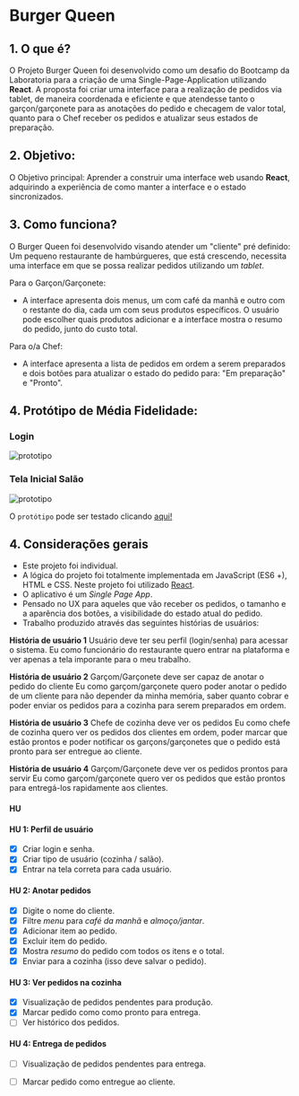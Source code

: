 # Burger Queen

## 1. O que é?

O Projeto Burger Queen foi desenvolvido como um desafio do Bootcamp da Laboratoria para a criação de uma Single-Page-Application utilizando **React**.
A proposta foi criar uma interface para a realização de pedidos via tablet, de maneira coordenada e eficiente e que atendesse tanto o garçon/garçonete para as anotações do pedido e checagem de valor total, quanto para o Chef receber os pedidos e atualizar seus estados de preparação.

## 2. Objetivo:
O Objetivo principal: Aprender a construir uma interface web usando **React**, adquirindo a experiência de como manter a interface e o estado sincronizados.

## 3. Como funciona?
O Burger Queen foi desenvolvido visando atender um "cliente" pré definido: Um pequeno restaurante de hambúrgueres, que está crescendo, necessita uma interface em que se possa realizar pedidos utilizando um _tablet_.

Para o Garçon/Garçonete:

* A interface apresenta dois menus, um com café da manhã e outro com o restante do dia, cada um com seus produtos específicos.
O usuário pode escolher quais produtos adicionar e a interface mostra o resumo do pedido, junto do custo total.

Para o/a Chef:
* A interface apresenta a lista de pedidos em ordem a serem preparados e dois botões para atualizar o estado do pedido para: "Em preparação" e "Pronto".

## 4. Protótipo de Média Fidelidade:

### Login
![prototipo](https://uploaddeimagens.com.br/images/002/147/681/full/1_-_Login.png)
### Tela Inicial Salão
![prototipo](https://uploaddeimagens.com.br/images/002/147/680/full/LOGIN.png)

O ``protótipo`` pode ser testado clicando [aqui!](https://marvelapp.com/5jj096f/screen/57704023)

## 4. Considerações gerais

* Este projeto foi individual.
* A lógica do projeto foi totalmente implementada em JavaScript (ES6 +), HTML e CSS. Neste projeto foi utilizado [React](https://reactjs.org/).
* O aplicativo é um _Single Page App_.
* Pensado no UX para aqueles que vão receber os pedidos, o tamanho e a aparência dos botões, a visibilidade do estado atual do pedido.
* Trabalho produzido através das seguintes histórias de usuários: 

**História de usuário 1** Usuário deve ter seu perfil (login/senha) para acessar o sistema.
Eu como funcionário do restaurante quero entrar na plataforma e ver apenas a
tela imporante para o meu trabalho.

**História de usuário 2** Garçom/Garçonete deve ser capaz de anotar o pedido do cliente
Eu como garçom/garçonete quero poder anotar o pedido de um cliente para não
depender da minha memória, saber quanto cobrar e poder enviar os pedidos para a
cozinha para serem preparados em ordem.

**História de usuário 3** Chefe de cozinha deve ver os pedidos
Eu como chefe de cozinha quero ver os pedidos dos clientes em ordem, poder marcar que estão prontos e poder notificar os garçons/garçonetes que o pedido está pronto para ser entregue ao cliente.

**História de usuário 4** Garçom/Garçonete deve ver os pedidos prontos para servir
Eu como garçom/garçonete quero ver os pedidos que estão prontos para entregá-los rapidamente aos clientes.


#### HU

#### HU 1: Perfil de usuário

* [x] Criar login e senha.
* [x] Criar tipo de usuário (cozinha / salão).
* [x] Entrar na tela correta para cada usuário.

#### HU 2: Anotar pedidos

* [x] Digite o nome do cliente.
* [x] Filtre _menu_ para _café da manhã_ e _almoço/jantar_.
* [x] Adicionar item ao pedido.
* [x] Excluir item do pedido.
* [x] Mostra _resumo_ do pedido com todos os itens e o total.
* [x] Enviar para a cozinha (isso deve salvar o pedido).

#### HU 3: Ver pedidos na cozinha

* [x] Visualização de pedidos pendentes para produção.
* [x] Marcar pedido como como pronto para entrega.
* [ ] Ver histórico dos pedidos.

#### HU 4: Entrega de pedidos

* [ ] Visualização de pedidos pendentes para entrega.
* [ ] Marcar pedido como entregue ao cliente.

